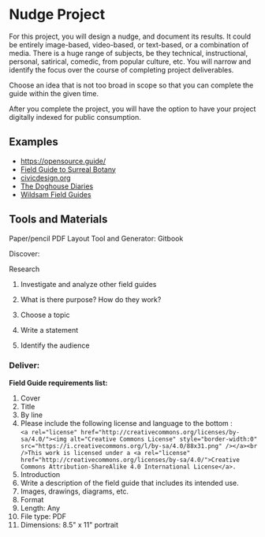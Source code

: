# Nudge Project
For this project, you will design a nudge, and document its results. It could be entirely image-based, video-based, or text-based, or a combination of media. There is a huge range of subjects, be they technical, instructional, personal, satirical, comedic, from popular culture, etc. You will narrow and identify the focus over the course of completing project deliverables.


Choose an idea that is not too broad in scope so that you can complete the guide within the given time.

After you complete the project, you will have the option to have your project digitally indexed for public consumption.

## Examples

- https://opensource.guide/
- [Field Guide to Surreal Botany](http://www.twocranespress.com/botany/)
- [civicdesign.org](http://civicdesign.org/fieldguides/)
- [The Doghouse Diaries](http://thedoghousediaries.com/4639)
- [Wildsam Field Guides](https://wildsam.com/products)


## Tools and Materials
Paper/pencil
PDF Layout Tool and Generator: Gitbook

Discover:

Research
1. Investigate and analyze other field guides
  1. What is there purpose? How do they work?


1. Choose a topic
2. Write a statement
3. Identify the audience


### Deliver:

**Field Guide requirements list:**

1. Cover
  1. Title
  2. By line
  2. Please include the following license and language to the bottom :  
`<a rel="license" href="http://creativecommons.org/licenses/by-sa/4.0/"><img alt="Creative Commons License" style="border-width:0" src="https://i.creativecommons.org/l/by-sa/4.0/88x31.png" /></a><br />This work is licensed under a <a rel="license" href="http://creativecommons.org/licenses/by-sa/4.0/">Creative Commons Attribution-ShareAlike 4.0 International License</a>.` 
2. Introduction
  1. Write a description of the field guide that includes its intended use.
3. Images, drawings, diagrams, etc.
4. Format
  1. Length: Any
  2. File type: PDF
  3. Dimensions: 8.5" x 11" portrait





